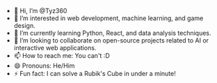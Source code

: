 - 👋 Hi, I’m @Tyz360
- 👀 I’m interested in web development, machine learning, and game design.
- 🌱 I’m currently learning Python, React, and data analysis techniques.
- 💞️ I’m looking to collaborate on open-source projects related to AI or interactive web applications.
- 📫 How to reach me: You can't :D
- 😄 Pronouns: He/Him
- ⚡ Fun fact: I can solve a Rubik's Cube in under a minute!
<!---
Tyz360/Tyz360 is a ✨ special ✨ repository because its `README.md` (this file) appears on your GitHub profile.
You can click the Preview link to take a look at your changes.
--->
